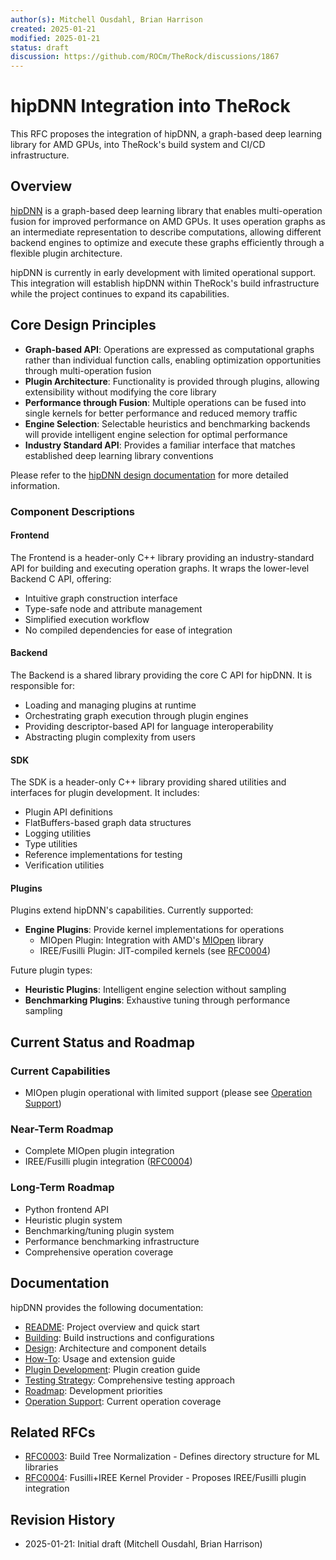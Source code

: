 ```yaml
---
author(s): Mitchell Ousdahl, Brian Harrison
created: 2025-01-21
modified: 2025-01-21
status: draft
discussion: https://github.com/ROCm/TheRock/discussions/1867
---
```


# hipDNN Integration into TheRock

This RFC proposes the integration of hipDNN, a graph-based deep learning library for AMD GPUs, into TheRock's build system and CI/CD infrastructure.

## Overview

[hipDNN](https://github.com/ROCm/rocm-libraries/tree/develop/projects/hipdnn) is a graph-based deep learning library that enables multi-operation fusion for improved performance on AMD GPUs. It uses operation graphs as an intermediate representation to describe computations, allowing different backend engines to optimize and execute these graphs efficiently through a flexible plugin architecture.

hipDNN is currently in early development with limited operational support. This integration will establish hipDNN within TheRock's build infrastructure while the project continues to expand its capabilities.

## Core Design Principles

- **Graph-based API**: Operations are expressed as computational graphs rather than individual function calls, enabling optimization opportunities through multi-operation fusion
- **Plugin Architecture**: Functionality is provided through plugins, allowing extensibility without modifying the core library
- **Performance through Fusion**: Multiple operations can be fused into single kernels for better performance and reduced memory traffic
- **Engine Selection**: Selectable heuristics and benchmarking backends will provide intelligent engine selection for optimal performance
- **Industry Standard API**: Provides a familiar interface that matches established deep learning library conventions

Please refer to the [hipDNN design documentation](https://github.com/ROCm/rocm-libraries/blob/develop/projects/hipdnn/docs/Design.md) for more detailed information.

### Component Descriptions

#### Frontend

The Frontend is a header-only C++ library providing an industry-standard API for building and executing operation graphs. It wraps the lower-level Backend C API, offering:

- Intuitive graph construction interface
- Type-safe node and attribute management
- Simplified execution workflow
- No compiled dependencies for ease of integration

#### Backend

The Backend is a shared library providing the core C API for hipDNN. It is responsible for:

- Loading and managing plugins at runtime
- Orchestrating graph execution through plugin engines
- Providing descriptor-based API for language interoperability
- Abstracting plugin complexity from users

#### SDK

The SDK is a header-only C++ library providing shared utilities and interfaces for plugin development. It includes:

- Plugin API definitions
- FlatBuffers-based graph data structures
- Logging utilities
- Type utilities
- Reference implementations for testing
- Verification utilities

#### Plugins

Plugins extend hipDNN's capabilities. Currently supported:

- **Engine Plugins**: Provide kernel implementations for operations
  - MIOpen Plugin: Integration with AMD's [MIOpen](https://github.com/ROCm/rocm-libraries/tree/develop/projects/miopen) library
  - IREE/Fusilli Plugin: JIT-compiled kernels (see [RFC0004](RFC0004-Fusilli-IREE-Kernel-Provider-hipDNN.md))

Future plugin types:

- **Heuristic Plugins**: Intelligent engine selection without sampling
- **Benchmarking Plugins**: Exhaustive tuning through performance sampling

## Current Status and Roadmap

### Current Capabilities

- MIOpen plugin operational with limited support (please see [Operation Support](https://github.com/ROCm/rocm-libraries/blob/develop/projects/hipdnn/docs/OperationSupport.md))

### Near-Term Roadmap

- Complete MIOpen plugin integration
- IREE/Fusilli plugin integration ([RFC0004](RFC0004-Fusilli-IREE-Kernel-Provider-hipDNN.md))

### Long-Term Roadmap

- Python frontend API
- Heuristic plugin system
- Benchmarking/tuning plugin system
- Performance benchmarking infrastructure
- Comprehensive operation coverage

## Documentation

hipDNN provides the following documentation:

- [README](https://github.com/ROCm/rocm-libraries/blob/develop/projects/hipdnn/README.md): Project overview and quick start
- [Building](https://github.com/ROCm/rocm-libraries/blob/develop/projects/hipdnn/docs/Building.md): Build instructions and configurations
- [Design](https://github.com/ROCm/rocm-libraries/blob/develop/projects/hipdnn/docs/Design.md): Architecture and component details
- [How-To](https://github.com/ROCm/rocm-libraries/blob/develop/projects/hipdnn/docs/HowTo.md): Usage and extension guide
- [Plugin Development](https://github.com/ROCm/rocm-libraries/blob/develop/projects/hipdnn/docs/PluginDevelopment.md): Plugin creation guide
- [Testing Strategy](https://github.com/ROCm/rocm-libraries/blob/develop/projects/hipdnn/docs/testing/TestingStrategy.md): Comprehensive testing approach
- [Roadmap](https://github.com/ROCm/rocm-libraries/blob/develop/projects/hipdnn/docs/Roadmap.md): Development priorities
- [Operation Support](https://github.com/ROCm/rocm-libraries/blob/develop/projects/hipdnn/docs/OperationSupport.md): Current operation coverage

## Related RFCs

- [RFC0003](RFC0003-Build-Tree-Normalization.md): Build Tree Normalization - Defines directory structure for ML libraries
- [RFC0004](RFC0004-Fusilli-IREE-Kernel-Provider-hipDNN.md): Fusilli+IREE Kernel Provider - Proposes IREE/Fusilli plugin integration

## Revision History

- 2025-01-21: Initial draft (Mitchell Ousdahl, Brian Harrison)
